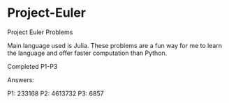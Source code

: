 # Project-Euler

Project Euler Problems

Main language used is Julia. These problems are a fun way for me to learn the language and offer faster computation than Python.

Completed P1-P3

Answers:

P1: 233168
P2: 4613732
P3: 6857
